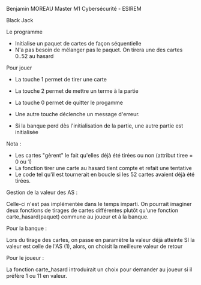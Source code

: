 Benjamin MOREAU 
Master M1 Cybersécurité - ESIREM

Black Jack


Le programme

* Initialise un paquet de cartes de façon séquentielle
* N'a pas besoin de mélanger pas le paquet. On tirera une des cartes 0..52 au hasard

Pour jouer

* La touche 1 permet de tirer une carte
* La touche 2 permet de mettre un terme à la partie
* La touche 0 permet de quitter le progamme
* Une autre touche déclenche un message d'erreur.

* Si la banque perd dès l'initialisation de la partie, une autre partie est initialisée


Nota : 

* Les cartes "gèrent" le fait qu'elles déjà été tirées ou non (attribut tiree = 0 ou 1)
* La fonction tirer une carte au hasard tient compte et refait une tentative
* Le code tel qu'il est tournerait en boucle si les 52 cartes avaient déjà été tirées.


Gestion de la valeur des AS :

Celle-ci n'est pas implémentée dans le temps imparti.
On pourrait imaginer deux fonctions de tirages de cartes différentes plutôt qu'une fonction carte_hasard(paquet) commune au joueur et à la banque.

Pour la banque :

Lors du tirage des cartes, on passe en paramètre la valeur déjà atteinte
SI la valeur est celle de l'AS (1), alors, on choisit la meilleure valeur de retour

Pour le joueur :

La fonction carte_hasard introduirait un choix pour demander au joueur si il préfère 1 ou 11 en valeur.




